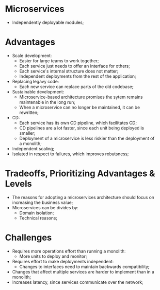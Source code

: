 # Microservices
- Independently deployable modules;

# Advantages
- Scale development:
  - Easier for large teams to work together;
  - Each service just needs to offer an interface for others;
  - Each service's internal structure does not matter;
  - Independent deployments from the rest of the application;
- Replacing legavy code:
  - Each new service can replace parts of the old codebase;
- Sustainable development:
  - Microservice-based architecture promises the sytem remains maintenable in the long run;
  - When a microservice can no longer be maintained, it can be rewritten;
- CD:
  - Each service has its own CD pipeline, which facilitates CD;
  - CD pipelines are a lot faster, since each unit being deployed is smaller;
  - Deployment of a microservice is less riskier than the deployment of a monolith;
- Independent scaling;
- Isolated in respect to failures, which improves robutsness;

# Tradeoffs, Prioritizing Advantages & Levels
- The reasons for adopting a microservices architecture should focus on increasing the business value;
- Microservices can be divides by:
  - Domain isolation;
  - Technical reasons;

# Challenges
- Requires more operations effort than running a monolith:
  - More units to deploy and monitor;
- Requires effort to make deployments independent:
  - Changes to interfaces need to maintain backwards compatibility;
- Changes that affect multiple services are harder to implement than in a monolith;
- Increases latency, since services communicate over the network;
